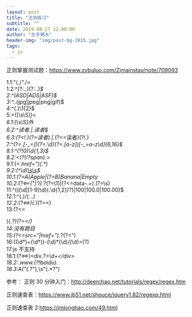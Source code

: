 ```yaml
---
layout: post
title: "正则练习"
subtitle: ""
date: 2019-08-27 12:00:00
author: "左手喝水"
header-img: "img/post-bg-2015.jpg"
tags:
  - js
---
```


正则掌握测试题：https://www.zybuluo.com/Zjmainstay/note/709093

1.1:"(._)"._\/>  
1.2:^(?:..)(?:..)_$  
2:^(ASD|ADS|ASF)$  
3:^._\.(jpg|jpeg|png|gif)$  
4:^(.)\1{2}$  
5:>([\s\S]*)<  
6.1:[\s\S]*外  
6.2:^读者.*|.*读者$  
6.3:(?<!.)(?=读者).*|.*(?<=读者)(?!.)  
7:^(?=.*[-_=])(?=.*\d)(?=.*[a-z])[-_=a-z\d]{6,16}$  
8.1:^(?!0)\d{1,3}\$  
8.2:<(?!\/?span).*>  
9.1:(<.*href=")(.\*)  
9.2:(^\d)[\s]([\d-]*)[\s](.*)\$  
10.1:(?=A)Apple|(?=B)Banana|Empty  
10.2:(?<==("|')).*?(?=\1)|(?<=data-.*=).*(?=\s)  
11:^(((\d|[1-9]\d)(\.\d{1,2})?)|100|100.0|100.00)$  
12.1:^(._)\/(._\.._)  
12.2:(?<=>)(._)(?=<)  
13:(?<=<p>)(._?)(?=<\/)  
14:没有题目  
15:(?<=src="|href=")._?(?=")  
16:\((\d*)\+(\d*)\)-(\d)\*(\d)\/(\d)=(\?)  
17:js 不支持  
18.1:(?<=>)<div.*?>\d+<\/div>  
18.2:.*www.(?!baidu).*  
18.3:A\("(.*?"),\s"(.*?")  

参考：
正则 30 分钟入门：<http://deerchao.net/tutorials/regex/regex.htm>

正则速查表：<https://www.jb51.net/shouce/jquery1.82/regexp.html>

正则速查表 2:<https://imlonghao.com/49.html>